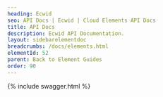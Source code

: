 ```yaml
---
heading: Ecwid
seo: API Docs | Ecwid | Cloud Elements API Docs
title: API Docs
description: Ecwid API Documentation.
layout: sidebarelementdoc
breadcrumbs: /docs/elements.html
elementId: 52
parent: Back to Element Guides
order: 90
---
```


{% include swagger.html %}
